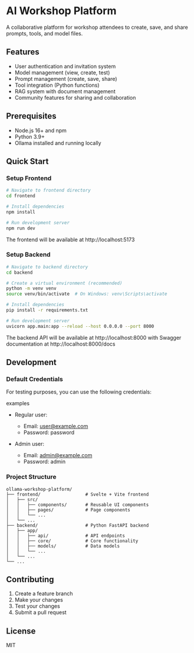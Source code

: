 # AI Workshop Platform

A collaborative platform for workshop attendees to create, save, and share prompts, tools, and model files.

## Features

- User authentication and invitation system
- Model management (view, create, test)
- Prompt management (create, save, share)
- Tool integration (Python functions)
- RAG system with document management
- Community features for sharing and collaboration

## Prerequisites

- Node.js 16+ and npm
- Python 3.9+
- Ollama installed and running locally

## Quick Start

### Setup Frontend

```bash
# Navigate to frontend directory
cd frontend

# Install dependencies
npm install

# Run development server
npm run dev
```

The frontend will be available at http://localhost:5173

### Setup Backend

```bash
# Navigate to backend directory
cd backend

# Create a virtual environment (recommended)
python -m venv venv
source venv/bin/activate  # On Windows: venv\Scripts\activate

# Install dependencies
pip install -r requirements.txt

# Run development server
uvicorn app.main:app --reload --host 0.0.0.0 --port 8000
```

The backend API will be available at http://localhost:8000 with Swagger documentation at http://localhost:8000/docs

## Development

### Default Credentials

For testing purposes, you can use the following credentials:

examples
- Regular user:
  - Email: user@example.com
  - Password: password

- Admin user:
  - Email: admin@example.com
  - Password: admin

### Project Structure

```
ollama-workshop-platform/
├── frontend/                 # Svelte + Vite frontend
│   ├── src/
│   │   ├── components/       # Reusable UI components
│   │   ├── pages/            # Page components
│   │   └── ...
│   └── ...
├── backend/                  # Python FastAPI backend
│   ├── app/
│   │   ├── api/              # API endpoints
│   │   ├── core/             # Core functionality
│   │   ├── models/           # Data models
│   │   └── ...
│   └── ...
└── ...
```

## Contributing

1. Create a feature branch
2. Make your changes
3. Test your changes
4. Submit a pull request

## License

MIT